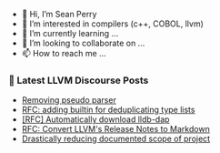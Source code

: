 - 👋 Hi, I’m Sean Perry
- 👀 I’m interested in compilers (c++, COBOL, llvm)
- 🌱 I’m currently learning ...
- 💞️ I’m looking to collaborate on ...
- 📫 How to reach me ...

<!---
s66perry/s66perry is a ✨ special ✨ repository because its `README.md` (this file) appears on your GitHub profile.
You can click the Preview link to take a look at your changes.
--->
### 📕 Latest LLVM Discourse Posts

<!-- DISCOURSE-LLVM:START -->
- [Removing pseudo parser](https://discourse.llvm.org/t/removing-pseudo-parser/71131#post_14)
- [RFC: adding builtin for deduplicating type lists](https://discourse.llvm.org/t/rfc-adding-builtin-for-deduplicating-type-lists/80986#post_18)
- [[RFC] Automatically download lldb-dap](https://discourse.llvm.org/t/rfc-automatically-download-lldb-dap/81322#post_3)
- [RFC: Convert LLVM&#39;s Release Notes to Markdown](https://discourse.llvm.org/t/rfc-convert-llvms-release-notes-to-markdown/81307#post_4)
- [Drastically reducing documented scope of project](https://discourse.llvm.org/t/drastically-reducing-documented-scope-of-project/80484#post_15)
<!-- DISCOURSE-LLVM:END -->
